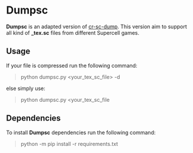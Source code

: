 # Dumpsc
**Dumpsc** is an adapted version of [cr-sc-dump](https://github.com/123456abcdef/cr-sc-dump). This version aim to support all kind of **_tex.sc** files from different Supercell games.



## Usage

If your file is compressed run the following command:

> python dumpsc.py <your_tex_sc_file> -d

else simply use:

> python dumpsc.py <your_tex_sc_file



## Dependencies

To install **Dumpsc** dependencies run the following command:

> python -m pip install -r requirements.txt